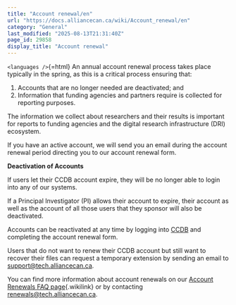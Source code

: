 ```yaml
---
title: "Account renewal/en"
url: "https://docs.alliancecan.ca/wiki/Account_renewal/en"
category: "General"
last_modified: "2025-08-13T21:31:40Z"
page_id: 29858
display_title: "Account renewal"
---
```


`<languages />`{=html} An annual account renewal process takes place typically in the spring, as this is a critical process ensuring that:

1.  Accounts that are no longer needed are deactivated; and
2.  Information that funding agencies and partners require is collected for reporting purposes.

The information we collect about researchers and their results is important for reports to funding agencies and the digital research infrastructure (DRI) ecosystem.

If you have an active account, we will send you an email during the account renewal period directing you to our account renewal form.

**Deactivation of Accounts**

If users let their CCDB account expire, they will be no longer able to login into any of our systems.

If a Principal Investigator (PI) allows their account to expire, their account as well as the account of all those users that they sponsor will also be deactivated.

Accounts can be reactivated at any time by logging into [CCDB](https://ccdb.alliancecan.ca/) and completing the account renewal form.

Users that do not want to renew their CCDB account but still want to recover their files can request a temporary extension by sending an email to support@tech.alliancecan.ca.

You can find more information about account renewals on our [Account Renewals FAQ page](https://docs.alliancecan.ca/Account_renewal_FAQ "Account Renewals FAQ page"){.wikilink} or by contacting renewals@tech.alliancecan.ca.
